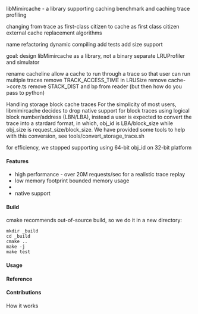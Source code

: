 libMimircache - a library supporting caching benchmark and caching trace profiling 

changing from trace as first-class citizen to cache as first class citizen 
external cache replacement algorithms 

name refactoring
dynamic compiling
add tests
add size support


goal: design libMimircache as a library, not a binary
separate LRUProfiler and simulator

rename cacheline
allow a cache to run through a trace so that user can run multiple traces
remove TRACK_ACCESS_TIME in LRUSize
remove cache->core.ts
remove STACK_DIST and bp from reader (but then how do you pass to python)



Handling storage block cache traces
For the simplicity of most users, libmimircache decides to drop native support for block traces using logical block number/address (LBN/LBA), instead a user is expected to convert the trace into a stardard format,
in which, obj_id is LBA/block_size while obj_size is request_size/block_size. We have provided some tools to help with this conversion, see tools/convert_storage_trace.sh

for efficiency, we stopped supporting using 64-bit obj_id on 32-bit platform 


#### Features
* high performance - over 20M requests/sec for a realistic trace replay
* low memory footprint bounded memory usage 
* 
* native support 



#### Build
cmake recommends out-of-source build, so we do it in a new directory:
```
mkdir _build
cd _build
cmake ..
make -j
make test
```

#### Usage


#### Reference


#### Contributions 


How it works


